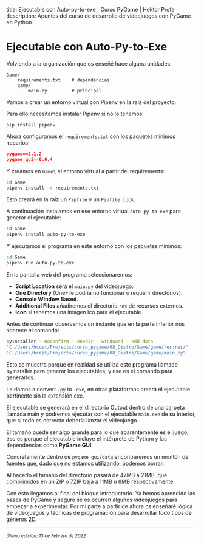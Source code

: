 title: Ejecutable con Auto-py-to-exe | Curso PyGame | Hektor Profe
description: Apuntes del curso de desarrollo de videojuegos con PyGame en Python.

# Ejecutable con Auto-Py-to-Exe

Volviendo a la organización que os enseñé hace alguna unidades:

```
Game/
    requirements.txt    # dependencias
    game/
        main.py         # principal
```

Vamos a crear un entorno virtual con Pipenv en la raíz del proyecto.

Para ello necesitamos instalar Pipenv si no lo tenemos:

```
pip install pipenv
```

Ahora configuramos el `requirements.txt` con los paquetes mínimos necarios:

```json
pygame==2.1.2
pygame_gui==0.6.4
```

Y creamos en `Game\` el entorno virtual a partir del requirements:

```bash
cd Game
pipenv install -r requirements.txt
```

Esto creará en la raíz un `Pipfile` y un `Pipfile.lock`.

A continuación instalamos en ese entorno virtual `auto-py-to-exe` para generar el ejecutable:

```bash
cd Game
pipenv install auto-py-to-exe
```

Y ejecutamos el programa en este entorno con los paquetes mínimos:

```bash
cd Game
pipenv run auto-py-to-exe
```

En la pantalla web del programa seleccionaremos:

- **Script Location** será el `main.py` del videojuego.
- **One Directory** (OneFile podría no funcionar o requerir directorios).
- **Console Window Based**.
- **Additional Files** añadiremos el directorio `res` de recursos externos.
- **Icon** si tenemos una imagen ico para el ejecutable.

Antes de continuar observemos un instante que en la parte inferior nos aparece el comando:

```bash
pyinstaller --noconfirm --onedir --windowed --add-data
"C:/Users/hcost/Projects/curso_pygame/08_Distro/Game/game/res;res/"
"C:/Users/hcost/Projects/curso_pygame/08_Distro/Game/game/main.py"
```

Esto se muestra porque en realidad se utiliza este programa llamado pyinstaller para generar los ejecutables, y ese es el comando para generarlos.

Le damos a convert `.py` to `.exe`, en otras plataformas creará el ejecutable pertinente sin la extensión exe.

El ejecutable se generará en el directorio Output dentro de una carpeta llamada main y podremos ejecutar con el ejecutable `main.exe` de su interior, que si todo es correcto debería lanzar el videojuego.

El tamaño puede ser algo grande para lo que aparentemente es el juego, eso es porque el ejecutable incluye el intérprete de Python y las dependencias como **PyGame GUI**.

Concretamente dentro de `pygame_gui/data` encontraremos un montón de fuentes que, dado que no estamos utilizando, podemos borrar.

Al hacerlo el tamaño del directorio pasará de 47MB a 21MB, que comprimidos en un ZIP o 7ZIP baja a 11MB u 8MB respectivamente.

Con esto llegamos al final del bloque introductorio. Ya hemos aprendido las bases de PyGame y seguro se os ocurren algunos videojuegos para empezar a experimentar. Por mi parte a partir de ahora os enseñaré lógica de videojuegos y técnicas de programación para desarrollar todo tipos de géneros 2D.

___
<small class="edited"><i>Última edición: 13 de Febrero de 2022</i></small>
